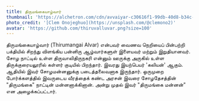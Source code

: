 ```yaml
---
title: திருமங்கையாழ்வார்
thumbnail: 'https://alchetron.com/cdn/avvaiyar-c30616f1-99db-40d8-b34c-53a8ad7e053-resize-750.png'
photo_credit: '[Clem Onojeghuo](https://unsplash.com/@clemono2)'
avatar: 'https://github.com/thiruvalluvar.png?size=100'
---
```



திருமங்கையாழ்வார் (Thirumangai Alvar) என்பவர் வைணவ நெறியைப் பின்பற்றி பக்தியில் சிறந்து விளங்கிய பன்னிரு ஆழ்வார்களுள் இளையவர் மற்றும் இறுதியானவர். சோழ நாட்டில் உள்ள திருவாலிதிருநகரி என்னும் ஊருக்கு அருகில் உள்ள திருக்குரையலூரில் கள்ளர் குடியில் பிறந்தார். இவரது இயற்பெயர் 'கலியன்' ஆகும். ஆதியில் இவர் சோழமன்னனுக்கு படைத்தலைவனாக இருந்தார். ஒருமுறை போர்க்களத்தில் இவருடைய வீரத்தைக் கண்ட அரசன் இவரை சோழதேசத்தின் "திருமங்கை" நாட்டின் மன்னனாக்கினான். அன்று முதல் இவர் "திருமங்கை மன்னன்" என அழைக்கப்பட்டார்.